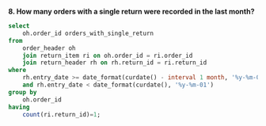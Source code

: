 **8. How many orders with a single return were recorded in the last month?**

```sql
select 
	oh.order_id orders_with_single_return 
from 
	order_header oh 
	join return_item ri on oh.order_id = ri.order_id 
	join return_header rh on rh.return_id = ri.return_id 
where 
	rh.entry_date >= date_format(curdate() - interval 1 month, '%y-%m-01')
    and rh.entry_date < date_format(curdate(), '%y-%m-01')
group by 
	oh.order_id
having 
	count(ri.return_id)=1;
```
